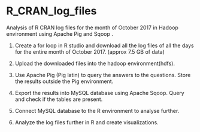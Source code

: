 # R_CRAN_log_files

Analysis of R CRAN log files for the month of October 2017 in Hadoop environment using Apache Pig and Sqoop .

1. Create a for loop in R studio and download all the log files of all the days for the entire month of October 2017. (approx 7.5 GB of data)

2. Upload the downloaded files into the hadoop environment(hdfs).

3. Use Apache Pig (Pig latin) to query the answers to the questions. Store the results outside the Pig environment.

4. Export the results into MySQL database using Apache Sqoop. Query and check if the tables are present.

5. Connect MySQL database to the R environment to analyse further.

6. Analyze the log files further in R and create visualizations.
